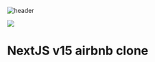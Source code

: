 ![header](https://capsule-render.vercel.app/api?type=wave&color=auto&height=300&section=header&text=NextJS-airbnb&fontSize=90&animation=scaleIn)

<img src="https://img.shields.io/badge/Next.js-000000?style=flat-square&logo=Next.js&logoColor=white"/>

# NextJS v15 airbnb clone
